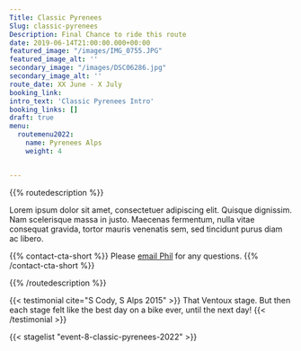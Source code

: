 ```yaml
---
Title: Classic Pyrenees
Slug: classic-pyrenees
Description: Final Chance to ride this route
date: 2019-06-14T21:00:00.000+00:00
featured_image: "/images/IMG_0755.JPG"
featured_image_alt: ''
secondary_image: "/images/DSC06286.jpg"
secondary_image_alt: ''
route_date: XX June - X July
booking_link: 
intro_text: 'Classic Pyrenees Intro'
booking_links: []
draft: true
menu:
  routemenu2022:
    name: Pyrenees Alps
    weight: 4


---
```

{{% routedescription %}}

Lorem ipsum dolor sit amet, consectetuer adipiscing elit. Quisque dignissim. Nam scelerisque massa in justo. Maecenas fermentum, nulla vitae consequat gravida, tortor mauris venenatis sem, sed tincidunt purus diam ac libero.

{{% contact-cta-short %}}
Please <a class="white dim" href="mailto:mailto:info@centcolschallenge.com">email Phil</a> for any questions.
{{% /contact-cta-short %}}

{{% /routedescription %}}

{{< testimonial cite="S Cody, S Alps 2015" >}}
That Ventoux stage. But then each stage felt like the best day on a bike ever, until the next day!
{{< /testimonial >}}

{{< stagelist "event-8-classic-pyrenees-2022" >}}